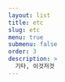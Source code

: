 ```yaml
---
layout: list
title: etc
slug: etc
menu: true
submenu: false
order: 3
description: >
  기타, 이것저것
---
```

